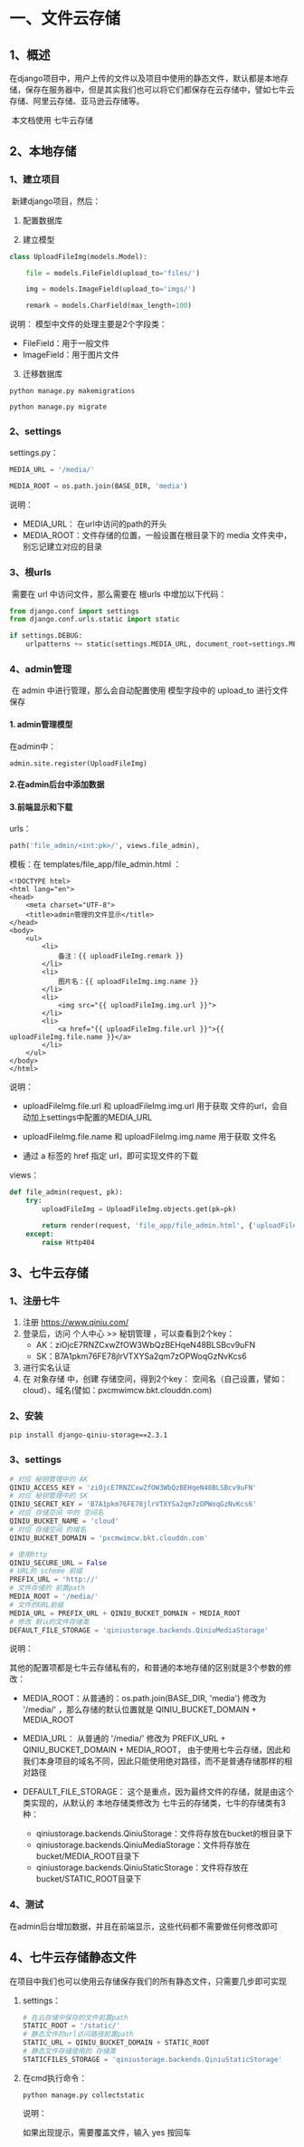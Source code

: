 # 一、文件云存储

## 1、概述

​	在django项目中，用户上传的文件以及项目中使用的静态文件，默认都是本地存储，保存在服务器中，但是其实我们也可以将它们都保存在云存储中，譬如七牛云存储、阿里云存储、亚马逊云存储等。

​	本文档使用 七牛云存储



## 2、本地存储

### 1、建立项目

​	新建django项目，然后：

1. 配置数据库



2. 建立模型

```python
class UploadFileImg(models.Model):

    file = models.FileField(upload_to='files/')

    img = models.ImageField(upload_to='imgs/')

    remark = models.CharField(max_length=100)
```

说明：
	模型中文件的处理主要是2个字段类：

- FileField：用于一般文件
- ImageField：用于图片文件



3. 迁移数据库

```
python manage.py makemigrations

python manage.py migrate
```



### 2、settings

settings.py：

```python
MEDIA_URL = '/media/'

MEDIA_ROOT = os.path.join(BASE_DIR, 'media')
```

说明：

- MEDIA_URL： 在url中访问的path的开头
- MEDIA_ROOT：文件存储的位置，一般设置在根目录下的 media 文件夹中，别忘记建立对应的目录



### 3、根urls

​	需要在 url 中访问文件，那么需要在 根urls 中增加以下代码：

```python
from django.conf import settings
from django.conf.urls.static import static

if settings.DEBUG:
    urlpatterns += static(settings.MEDIA_URL, document_root=settings.MEDIA_ROOT)
```



### 4、admin管理

​	在 admin 中进行管理，那么会自动配置使用 模型字段中的 upload_to 进行文件保存

#### 1. admin管理模型

在admin中：

```
admin.site.register(UploadFileImg)
```



#### 2.在admin后台中添加数据



#### 3.前端显示和下载

urls：

```python
path('file_admin/<int:pk>/', views.file_admin),
```

模板：在 templates/file_app/file_admin.html ：

```django
<!DOCTYPE html>
<html lang="en">
<head>
    <meta charset="UTF-8">
    <title>admin管理的文件显示</title>
</head>
<body>
    <ul>
        <li>
            备注：{{ uploadFileImg.remark }}
        </li>
        <li>
            图片名：{{ uploadFileImg.img.name }}
        </li>
        <li>
            <img src="{{ uploadFileImg.img.url }}">
        </li>
        <li>
            <a href="{{ uploadFileImg.file.url }}">{{ uploadFileImg.file.name }}</a>
        </li>
    </ul>
</body>
</html>
```

说明：

- uploadFileImg.file.url 和 uploadFileImg.img.url 用于获取 文件的url，会自动加上settings中配置的MEDIA_URL

- uploadFileImg.file.name 和 uploadFileImg.img.name 用于获取 文件名

- 通过 a 标签的 href 指定 url，即可实现文件的下载

  

views：

```python
def file_admin(request, pk):
    try:
        uploadFileImg = UploadFileImg.objects.get(pk=pk)

        return render(request, 'file_app/file_admin.html', {'uploadFileImg': uploadFileImg})
    except:
        raise Http404
```



## 3、七牛云存储

### 1、注册七牛

1. 注册 https://www.qiniu.com/
2. 登录后，访问 个人中心 >> 秘钥管理 ，可以查看到2个key： 
   - AK：ziOjcE7RNZCxwZfOW3WbQzBEHqeN48BLSBcv9uFN
   - SK：B7A1pkm76FE78jlrVTXYSa2qm7zOPWoqGzNvKcs6
3. 进行实名认证
4. 在 对象存储 中，创建 存储空间，得到2个key： 空间名（自己设置，譬如：cloud）、域名(譬如：pxcmwimcw.bkt.clouddn.com)



### 2、安装

```
pip install django-qiniu-storage==2.3.1
```



### 3、settings

```python
# 对应 秘钥管理中的 AK
QINIU_ACCESS_KEY = 'ziOjcE7RNZCxwZfOW3WbQzBEHqeN48BLSBcv9uFN'
# 对应 秘钥管理中的 SK
QINIU_SECRET_KEY = 'B7A1pkm76FE78jlrVTXYSa2qm7zOPWoqGzNvKcs6'
# 对应 存储空间 中的 空间名
QINIU_BUCKET_NAME = 'cloud'
# 对应 存储空间 的域名
QINIU_BUCKET_DOMAIN = 'pxcmwimcw.bkt.clouddn.com'

# 使用http
QINIU_SECURE_URL = False    
# URL的 scheme 前缀
PREFIX_URL = 'http://'
# 文件存储的 前置path
MEDIA_ROOT = '/media/'
# 文件的URL前缀
MEDIA_URL = PREFIX_URL + QINIU_BUCKET_DOMAIN + MEDIA_ROOT
# 修改 默认的文件存储类
DEFAULT_FILE_STORAGE = 'qiniustorage.backends.QiniuMediaStorage'
```

说明：

其他的配置项都是七牛云存储私有的，和普通的本地存储的区别就是3个参数的修改：

- MEDIA_ROOT：从普通的：os.path.join(BASE_DIR, 'media') 修改为  '/media/' ，那么存储的默认位置就是 QINIU_BUCKET_DOMAIN + MEDIA_ROOT

- MEDIA_URL：  从普通的 '/media/' 修改为 PREFIX_URL + QINIU_BUCKET_DOMAIN + MEDIA_ROOT， 由于使用七牛云存储，因此和我们本身项目的域名不同，因此只能使用绝对路径，而不是普通存储那样的相对路径

- DEFAULT_FILE_STORAGE： 这个是重点，因为最终文件的存储，就是由这个类实现的，从默认的 本地存储类修改为 七牛云的存储类，七牛的存储类有3种：

  - qiniustorage.backends.QiniuStorage：文件将存放在bucket的根目录下 
  - qiniustorage.backends.QiniuMediaStorage：文件将存放在bucket/MEDIA_ROOT目录下 
  - qiniustorage.backends.QiniuStaticStorage：文件将存放在bucket/STATIC_ROOT目录下 

  

### 4、测试

​	在admin后台增加数据，并且在前端显示，这些代码都不需要做任何修改即可



## 4、七牛云存储静态文件

​	在项目中我们也可以使用云存储保存我们的所有静态文件，只需要几步即可实现

1. settings：

   ```python
   # 在云存储中保存的文件前置path
   STATIC_ROOT = '/static/'
   # 静态文件的url访问路径前置path
   STATIC_URL = QINIU_BUCKET_DOMAIN + STATIC_ROOT
   # 静态文件存储使用的 存储类
   STATICFILES_STORAGE = 'qiniustorage.backends.QiniuStaticStorage'
   ```

   

2. 在cmd执行命令：

   ```
   python manage.py collectstatic
   ```

   说明：

   如果出现提示，需要覆盖文件，输入 yes 按回车
